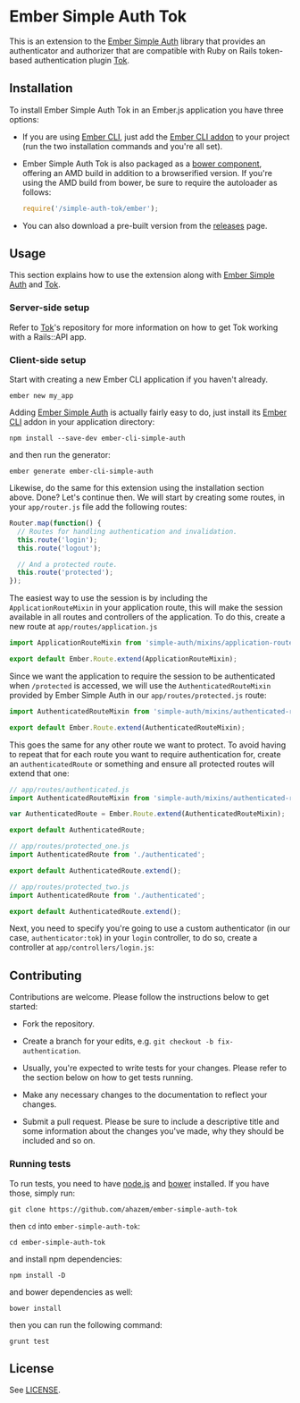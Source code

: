 # Ember Simple Auth Tok

This is an extension to the [Ember Simple Auth](https://github.com/simplabs/ember-simple-auth) library that provides an authenticator and authorizer that are compatible with Ruby on Rails token-based authentication plugin [Tok](https://github.com/ahazem/tok).

## Installation

To install Ember Simple Auth Tok in an Ember.js application you have three options:

* If you are using [Ember CLI](https://github.com/stefanpenner/ember-cli), just add the [Ember CLI addon](https://github.com/ahazem/ember-cli-simple-auth-tok) to your project (run the two installation commands and you're all set).

* Ember Simple Auth Tok is also packaged as a [bower component](https://github.com/ahazem/ember-simple-auth-tok-component), offering an AMD build in addition to a browserified version. If you're using the AMD build from bower, be sure to require the autoloader as follows:

  ```js
  require('/simple-auth-tok/ember');
  ```

* You can also download a pre-built version from the [releases](https://github.com/ahazem/ember-simple-auth-tok/releases) page.

## Usage

This section explains how to use the extension along with [Ember Simple Auth](https://github.com/simplabs/ember-simple-auth) and [Tok](https://github.com/ahazem/tok).

### Server-side setup

Refer to [Tok](https://github.com/ahazem/tok)'s repository for more information on how to get Tok working with a Rails::API app.

### Client-side setup

Start with creating a new Ember CLI application if you haven't already.

```
ember new my_app
```

Adding [Ember Simple Auth](https://github.com/simplabs/ember-simple-auth) is actually fairly easy to do, just install its [Ember CLI](https://github.com/simplabs/ember-cli-simple-auth-tok) addon in your application directory:

```
npm install --save-dev ember-cli-simple-auth
```

and then run the generator:

```
ember generate ember-cli-simple-auth
```

Likewise, do the same for this extension using the installation section above. Done? Let's continue then. We will start by creating some routes, in your `app/router.js` file add the following routes:

```js
Router.map(function() {
  // Routes for handling authentication and invalidation.
  this.route('login');
  this.route('logout');

  // And a protected route.
  this.route('protected');
});
```

The easiest way to use the session is by including the `ApplicationRouteMixin` in your application route, this will make the session available in all routes and controllers of the application. To do this, create a new route at `app/routes/application.js`

```js
import ApplicationRouteMixin from 'simple-auth/mixins/application-route-mixin';

export default Ember.Route.extend(ApplicationRouteMixin);
```

Since we want the application to require the session to be authenticated when `/protected` is accessed, we will use the `AuthenticatedRouteMixin` provided by Ember Simple Auth in our `app/routes/protected.js` route:

```js
import AuthenticatedRouteMixin from 'simple-auth/mixins/authenticated-route-mixin';

export default Ember.Route.extend(AuthenticatedRouteMixin);
```

This goes the same for any other route we want to protect. To avoid having to repeat that for each route you want to require authentication for, create an `authenticatedRoute` or something and ensure all protected routes will extend that one:

```js
// app/routes/authenticated.js
import AuthenticatedRouteMixin from 'simple-auth/mixins/authenticated-route-mixin';

var AuthenticatedRoute = Ember.Route.extend(AuthenticatedRouteMixin);

export default AuthenticatedRoute; 

// app/routes/protected_one.js
import AuthenticatedRoute from './authenticated';

export default AuthenticatedRoute.extend();

// app/routes/protected_two.js
import AuthenticatedRoute from './authenticated';

export default AuthenticatedRoute.extend();
```

Next, you need to specify you're going to use a custom authenticator (in our case, `authenticator:tok`) in your `login` controller, to do so, create a controller at `app/controllers/login.js`:

## Contributing

Contributions are welcome. Please follow the instructions below to get started:

* Fork the repository.

* Create a branch for your edits, e.g. `git checkout -b fix-authentication`.

* Usually, you're expected to write tests for your changes. Please refer to the section below on how to get tests running. 

* Make any necessary changes to the documentation to reflect your changes.

* Submit a pull request. Please be sure to include a descriptive title and some information about the changes you've made, why they should be included and so on.

### Running tests

To run tests, you need to have [node.js](http://nodejs.org) and [bower](http://bower.io) installed. If you have those, simply run:

```
git clone https://github.com/ahazem/ember-simple-auth-tok
```

then `cd` into `ember-simple-auth-tok`:

```
cd ember-simple-auth-tok
```

and install npm dependencies:

```
npm install -D
```

and bower dependencies as well:

```
bower install
```

then you can run the following command:

```
grunt test
```

## License

See [LICENSE](https://github.com/ahazem/ember-simple-auth-tok/blob/master/LICENSE).
